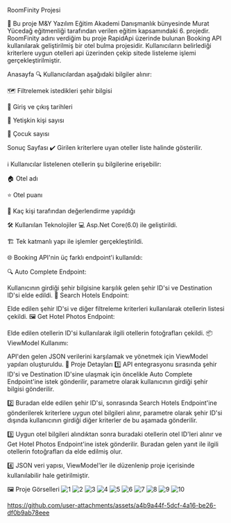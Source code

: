 RoomFinity Projesi

🏨 Bu proje M&Y Yazılım Eğitim Akademi Danışmanlık bünyesinde Murat Yücedağ eğitmenliği tarafından verilen eğitim kapsamındaki 6. projedir. RoomFinity adını verdiğim bu proje RapidApi üzerinde bulunan Booking API kullanılarak geliştirilmiş bir otel bulma projesidir. Kullanıcıların belirlediği kriterlere uygun otelleri api üzerinden çekip sitede listeleme işlemi gerçekleştirilmiştir.

Anasayfa
🔍 Kullanıcılardan aşağıdaki bilgiler alınır:

🗺️ Filtrelemek istedikleri şehir bilgisi

📅 Giriş ve çıkış tarihleri

👤 Yetişkin kişi sayısı

🧒 Çocuk sayısı

Sonuç Sayfası
✔️ Girilen kriterlere uyan oteller liste halinde gösterilir.

ℹ️ Kullanıcılar listelenen otellerin şu bilgilerine erişebilir:

🏠 Otel adı

⭐ Otel puanı

👥 Kaç kişi tarafından değerlendirme yapıldığı

🛠️ Kullanılan Teknolojiler
💻 Asp.Net Core(6.0) ile geliştirildi.

🏗️ Tek katmanlı yapı ile işlemler gerçekleştirildi.

🌐 Booking API'nin üç farklı endpoint'i kullanıldı:

🔍 Auto Complete Endpoint:

Kullanıcının girdiği şehir bilgisine karşılık gelen şehir ID'si ve Destination ID'si elde edildi.
🏨 Search Hotels Endpoint:

Elde edilen şehir ID'si ve diğer filtreleme kriterleri kullanılarak otellerin listesi çekildi.
🖼️ Get Hotel Photos Endpoint:

Elde edilen otellerin ID'si kullanılarak ilgili otellerin fotoğrafları çekildi.
📦 ViewModel Kullanımı:

API'den gelen JSON verilerini karşılamak ve yönetmek için ViewModel yapıları oluşturuldu.
📌 Proje Detayları
1️⃣ API entegrasyonu sırasında şehir ID'si ve Destination ID'sine ulaşmak için öncelikle Auto Complete Endpoint'ine istek gönderilir, parametre olarak kullanıcının girdiği şehir bilgisi gönderilir.

2️⃣ Buradan elde edilen şehir ID'si, sonrasında Search Hotels Endpoint'ine gönderilerek kriterlere uygun otel bilgileri alınır, parametre olarak şehir ID'si dışında kullanıcının girdiği diğer kriterler de bu aşamada gönderilir.

3️⃣ Uygun otel bilgileri alındıktan sonra buradaki otellerin otel ID'leri alınır ve Get Hotel Photos Endpoint'ine istek gönderilir. Buradan gelen yanıt ile ilgili otellerin fotoğrafları da elde edilmiş olur.

4️⃣ JSON veri yapısı, ViewModel'ler ile düzenlenip proje içerisinde kullanılabilir hale getirilmiştir.

🖼️ Proje Görselleri 
![1](https://github.com/user-attachments/assets/637e81b8-c45a-4a0b-909f-0a7546d1731a)
![2](https://github.com/user-attachments/assets/600387ca-5c1f-4709-ba56-6c4f5bc1d1b9)
![3](https://github.com/user-attachments/assets/6a28bd47-b5cc-427c-beac-a1d8f349f89b)
![4](https://github.com/user-attachments/assets/b2b73de0-2013-48f5-851c-68612507cf49)
![5](https://github.com/user-attachments/assets/db54c413-ee47-473a-838b-504744dd8d16)
![6](https://github.com/user-attachments/assets/92b3693c-582a-4356-8b21-9fa38ec8177c)
![7](https://github.com/user-attachments/assets/88196ad2-e817-44f2-b1e8-11e7763bda6d)
![8](https://github.com/user-attachments/assets/68a63dd4-8ebf-48f3-8e32-67e090ffab03)
![9](https://github.com/user-attachments/assets/6c453fdc-0370-442a-8fbc-5cd5c8e9c811)
![10](https://github.com/user-attachments/assets/fa482a82-15c6-4463-80fc-17586b4d3563)









https://github.com/user-attachments/assets/a4b9a44f-5dcf-4a16-be26-df0b9ab78eee




